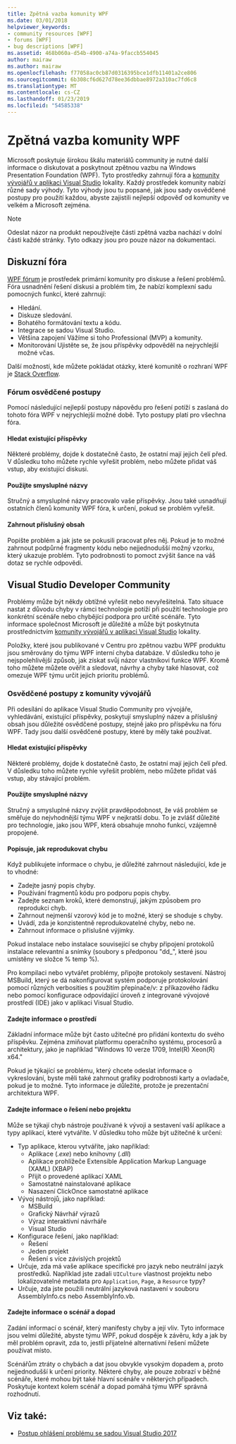 ```yaml
---
title: Zpětná vazba komunity WPF
ms.date: 03/01/2018
helpviewer_keywords:
- community resources [WPF]
- forums [WPF]
- bug descriptions [WPF]
ms.assetid: 468b060a-d54b-4900-a74a-9faccb554045
author: mairaw
ms.author: mairaw
ms.openlocfilehash: f77058ac0cb87d0316395bce1dfb11401a2ce806
ms.sourcegitcommit: 6b308cf6d627d78ee36dbbae8972a310ac7fd6c8
ms.translationtype: MT
ms.contentlocale: cs-CZ
ms.lasthandoff: 01/23/2019
ms.locfileid: "54585338"
---
```

# <a name="wpf-community-feedback"></a>Zpětná vazba komunity WPF

Microsoft poskytuje širokou škálu materiálů community je nutné další informace o diskutovat a poskytnout zpětnou vazbu na Windows Presentation Foundation (WPF). Tyto prostředky zahrnují fóra a [komunity vývojářů v aplikaci Visual Studio](https://developercommunity.visualstudio.com/) lokality. Každý prostředek komunity nabízí různé sady výhody. Tyto výhody jsou tu popsané, jak jsou sady osvědčené postupy pro použití každou, abyste zajistili nejlepší odpověď od komunity ve velkém a Microsoft zejména.

> [!NOTE]
> Odeslat názor na produkt nepoužívejte části zpětná vazba nachází v dolní části každé stránky. Tyto odkazy jsou pro pouze názor na dokumentaci.

## <a name="forums"></a>Diskuzní fóra

[WPF fórum](https://social.msdn.microsoft.com/Forums/vstudio/en-US/home?forum=wpf) je prostředek primární komunity pro diskuse a řešení problémů. Fóra usnadnění řešení diskusi a problém tím, že nabízí komplexní sadu pomocných funkcí, které zahrnují:

- Hledání.
- Diskuze sledování.
- Bohatého formátování textu a kódu.
- Integrace se sadou Visual Studio.
- Většina zapojení Vážíme si toho Professional (MVP) a komunity.
- Monitorování Ujistěte se, že jsou příspěvky odpověděl na nejrychlejší možné včas.

Další možností, kde můžete pokládat otázky, které komunitě o rozhraní WPF je [Stack Overflow](https://stackoverflow.com/questions/tagged/wpf).

### <a name="forum-best-practices"></a>Fórum osvědčené postupy

Pomocí následující nejlepší postupy nápovědu pro řešení potíží s zaslaná do tohoto fóra WPF v nejrychlejší možné době. Tyto postupy platí pro všechna fóra.

#### <a name="search-existing-posts"></a>Hledat existující příspěvky

Některé problémy, dojde k dostatečně často, že ostatní mají jejich čelí před. V důsledku toho můžete rychle vyřešit problém, nebo můžete přidat váš vstup, aby existující diskusi.

#### <a name="use-meaningful-titles"></a>Použijte smysluplné názvy

Stručný a smysluplné názvy pracovalo vaše příspěvky. Jsou také usnadňují ostatních členů komunity WPF fóra, k určení, pokud se problém vyřešit.

#### <a name="include-appropriate-content"></a>Zahrnout příslušný obsah

Popište problém a jak jste se pokusili pracovat přes něj. Pokud je to možné zahrnout podpůrné fragmenty kódu nebo nejjednodušší možný vzorku, který ukazuje problém. Tyto podrobnosti to pomoct zvýšit šance na váš dotaz se rychle odpovědi.

## <a name="visual-studio-developer-community"></a>Visual Studio Developer Community

Problémy může být někdy obtížné vyřešit nebo nevyřešitelná. Tato situace nastat z důvodu chyby v rámci technologie potíží při použití technologie pro konkrétní scénáře nebo chybějící podpora pro určité scénáře. Tyto informace společnost Microsoft je důležité a může být poskytnuta prostřednictvím [komunity vývojářů v aplikaci Visual Studio](https://developercommunity.visualstudio.com/) lokality.

Položky, které jsou publikované v Centru pro zpětnou vazbu WPF produktu jsou směrovány do týmu WPF interní chyba databáze. V důsledku toho je nejspolehlivější způsob, jak získat svůj názor vlastníkovi funkce WPF. Kromě toho můžete můžete ověřit a sledovat, návrhy a chyby také hlasovat, což omezuje WPF týmu určit jejich prioritu problémů.

### <a name="developer-community-best-practices"></a>Osvědčené postupy z komunity vývojářů

Při odesílání do aplikace Visual Studio Community pro vývojáře, vyhledávání, existující příspěvky, poskytují smysluplný název a příslušný obsah jsou důležité osvědčené postupy, stejně jako pro příspěvku na fóru WPF. Tady jsou další osvědčené postupy, které by měly také používat.

#### <a name="search-existing-posts"></a>Hledat existující příspěvky

Některé problémy, dojde k dostatečně často, že ostatní mají jejich čelí před. V důsledku toho můžete rychle vyřešit problém, nebo můžete přidat váš vstup, aby stávající problém.

#### <a name="use-meaningful-titles"></a>Použijte smysluplné názvy

Stručný a smysluplné názvy zvýšit pravděpodobnost, že váš problém se směřuje do nejvhodnější týmu WPF v nejkratší dobu. To je zvlášť důležité pro technologie, jako jsou WPF, která obsahuje mnoho funkcí, vzájemně propojené.

#### <a name="describe-how-to-reproduce-your-bug"></a>Popisuje, jak reprodukovat chybu

Když publikujete informace o chybu, je důležité zahrnout následující, kde je to vhodné:

- Zadejte jasný popis chyby.
- Používání fragmentů kódu pro podporu popis chyby.
- Zadejte seznam kroků, které demonstrují, jakým způsobem pro reprodukci chyb.
- Zahrnout nejmenší vzorový kód je to možné, který se shoduje s chyby.
- Uvádí, zda je konzistentně reprodukovatelné chyby, nebo ne.
- Zahrnout informace o příslušné výjimky.

 Pokud instalace nebo instalace související se chyby připojení protokolů instalace relevantní a snímky (soubory s předponou "dd_", které jsou umístěny ve složce % temp %).

 Pro kompilaci nebo vytvářet problémy, připojte protokoly sestavení. Nástroj MSBuild, který se dá nakonfigurovat systém podporuje protokolování pomocí různých verbosities s použitím přepínače/v: z příkazového řádku nebo pomocí konfigurace odpovídající úroveň z integrované vývojové prostředí (IDE) jako v aplikaci Visual Studio.

#### <a name="provide-environment-information"></a>Zadejte informace o prostředí

Základní informace může být často užitečné pro přidání kontextu do svého příspěvku. Zejména zmiňovat platformu operačního systému, procesorů a architektury, jako je například "Windows 10 verze 1709, Intel(R) Xeon(R) x64."

Pokud je týkající se problému, který chcete odeslat informace o vykreslování, byste měli také zahrnout grafiky podrobnosti karty a ovladače, pokud je to možné. Tyto informace je důležité, protože je prezentační architektura WPF.

#### <a name="provide-solution-or-project-information"></a>Zadejte informace o řešení nebo projektu

Může se týkají chyb nástroje používané k vývoji a sestavení vaší aplikace a typy aplikací, které vytváříte. V důsledku toho může být užitečné k určení:

- Typ aplikace, kterou vytváříte, jako například:
  - Aplikace (*.exe*) nebo knihovny (*.dll*)
  - Aplikace prohlížeče Extensible Application Markup Language (XAML) (XBAP)
  - Přijít o provedené aplikací XAML
  - Samostatné nainstalované aplikace
  - Nasazení ClickOnce samostatné aplikace
- Vývoj nástrojů, jako například:
  - MSBuild
  - Grafický Návrhář výrazů
  - Výraz interaktivní návrháře
  - Visual Studio
- Konfigurace řešení, jako například:
  - Řešení
  - Jeden projekt
  - Řešení s více závislých projektů
- Určuje, zda má vaše aplikace specifické pro jazyk nebo neutrální jazyk prostředků. Například jste zadali `UICulture` vlastnost projektu nebo lokalizovatelné metadata pro `Application`, `Page`, a `Resource` typy?
- Určuje, zda jste použili neutrální jazyková nastavení v souboru AssemblyInfo.cs nebo AssemblyInfo.vb.

#### <a name="provide-scenario-and-impact-information"></a>Zadejte informace o scénář a dopad

Zadání informací o scénář, který manifesty chyby a její vliv. Tyto informace jsou velmi důležité, abyste týmu WPF, pokud dospěje k závěru, kdy a jak by měl problém opravit, zda to, jestli přijatelné alternativní řešení můžete používat místo.

Scénářům ztráty o chybách a dat jsou obvykle vysokým dopadem a, proto nejjednodušší k určení priority. Některé chyby, ale pouze zobrazí v běžné scénáře, které mohou být také hlavní scénáře v některých případech. Poskytuje kontext kolem scénář a dopad pomáhá týmu WPF správná rozhodnutí.

## <a name="see-also"></a>Viz také:

- [Postup ohlášení problému se sadou Visual Studio 2017](/visualstudio/ide/how-to-report-a-problem-with-visual-studio-2017)
